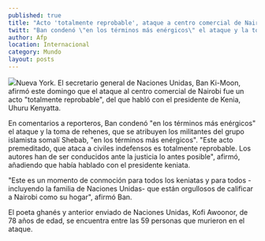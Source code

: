```yaml
---
published: true
title: "Acto 'totalmente reprobable', ataque a centro comercial de Nairobi: Ban Ki-Moon"
twitt: "Ban condenó \"en los términos más enérgicos\" el ataque y la toma de rehenes, que se atribuyen los militantes del grupo islamista somalí Shebab, \"en los términos más enérgicos\"."
author: Afp
location: Internacional
category: Mundo
layout: posts
---
```


![](http://i.imgur.com/Z926Ukam.jpg)Nueva York. El secretario general de Naciones Unidas, Ban Ki-Moon, afirmó este domingo que el ataque al centro comercial de Nairobi fue un acto "totalmente reprobable", del que habló con el presidente de Kenia, Uhuru Kenyatta.

En comentarios a reporteros, Ban condenó "en los términos más enérgicos" el ataque y la toma de rehenes, que se atribuyen los militantes del grupo islamista somalí Shebab, "en los términos más enérgicos". "Este acto premeditado, que ataca a civiles indefensos es totalmente reprobable. Los autores han de ser conducidos ante la justicia lo antes posible", afirmó, añadiendo que había hablado con el presidente keniata.

"Este es un momento de conmoción para todos los keniatas y para todos -incluyendo la familia de Naciones Unidas- que están orgullosos de calificar a Nairobi como su hogar", afirmó Ban.

El poeta ghanés y anterior enviado de Naciones Unidas, Kofi Awoonor, de 78 años de edad, se encuentra entre las 59 personas que murieron en el ataque.
